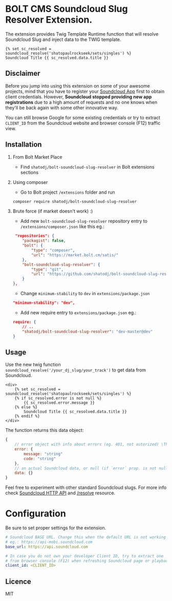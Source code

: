 # BOLT CMS Soundcloud Slug Resolver Extension.

The extension provides Twig Template Runtime function that will resolve Soundcloud Slug and inject data to the TWIG template.

```twig
{% set sc_resolved = soundcloud_resolve('shatopaulrockseek/sets/singles') %}
Soundcloud Title {{ sc_resolved.data.title }}
```

## Disclaimer

Before you jump into using this extension on some of your awesome projects, mind that you have to register your [Soundcloud App]("https://soundcloud.com/you/apps") first to obtain client credentials. However, **Soundcloud stopped providing new app registrations** due to a high amount of requests and no one knows when they'll be back again with some other innovative way.

You can still browse Google for some existing credentials or try to extract `CLIENT_ID` from the Soundcloud website and browser console (F12) traffic view.

## Installation

1. From Bolt Market Place

    - Find `shatodj/bolt-soundcloud-slug-resolver` in Bolt extensions sections

1. Using composer

    - Go to Bolt project `/extensions` folder and run

    ```bash
    composer require shatodj/bolt-soundcloud-slug-resolver
    ```

1. Brute force (if market doesn't work) :)

    - Add new `bolt-soundcloud-slug-resolver` repository entry to `/extensions/composer.json` like this eg.:
    
    ```json
     "repositories": {
        "packagist": false,
        "bolt": {
            "type": "composer",
            "url": "https://market.bolt.cm/satis/"
        },
        "bolt-soundcloud-slug-resolver": {
            "type": "git",
            "url": "https://github.com/shatodj/bolt-soundcloud-slug-resolver"
        }
    },

    ```

    - Change `minimum-stability` to `dev` in `extensions/package.json`
    
    ```json
    "minimum-stability": "dev",
    ```

    - Add new require entry to `extensions/package.json` eg.:
    
    ```json
    require: {
        // ..
        "shatodj/bolt-soundcloud-slug-resolver": "dev-master@dev"
    }

    ```

## Usage

Use the new twig function `soundcloud_resolve('/your_dj_slug/your_track')` to get data from Soundcloud.

```twig
<div>
    {% set sc_resolved = soundcloud_resolve('shatopaulrockseek/sets/singles') %}
    {% if sc_resolved.error is not null %}
        {{ sc_resolved.error.message }}
    {% else %}
        Soundcloud Title {{ sc_resolved.data.title }}
    {% endif %}
</div>
```

The function returns this data object:

```js
{
    // error object with info about errors (eg. 401, not autorized) \Throwable interface
    error: {
        message: "string"
        code: "string"
    },
    // an actual Soundcloud data, or null (if `error` prop. is not null)
    data: {} 
}
```

Feel free to experiment with other standard Soundcloud slugs. For more info check [Soundcloud HTTP API]("https://developers.soundcloud.com/docs/api/guide") and [/resolve]("https://developers.soundcloud.com/docs/api/reference#resolve") resource.

# Configuration

Be sure to set proper settings for the extension.

```yml
# Soundcloud BASE URL. Change this when the default URL is not working with the desired `CLIENT_ID`.
# eg.: https://api-mobi.soundcloud.com
base_url: https://api.soundcloud.com

# In case you do not own your developer Client ID, try to extract one
# from browser console (F12) when refreshing Soundcloud page or playback track.
client_id: <CLIENT_ID>
```

## Licence

MIT
